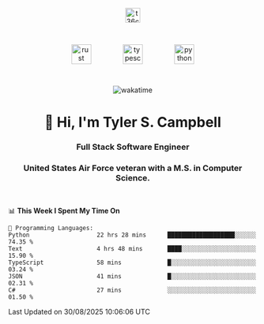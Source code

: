 <p align="center">
<a href="https://www.linkedin.com/in/t36campbell" target="blank"><img align="center" src="https://ik.imagekit.io/t36campbell/Portfolio/linkedin.png.original_m8bbGgPh6.png" alt="t36campbell" height="30" width="30" /></a>
</p>
<p align="center">
    <img src="https://rustacean.net/assets/rustacean-orig-noshadow.svg" alt="rust" width="40" height="40" style="margin: 6%;" />
    <img src="https://cdn.worldvectorlogo.com/logos/typescript.svg" alt="typescript" width="40" height="40" style="margin: 6%;" />
    <img src="https://cdn.worldvectorlogo.com/logos/python-5.svg" alt="python" width="40" height="40" style="margin: 6%;" />
</p>
<div align="center">
  
  ![wakatime](https://wakatime.com/badge/user/738aac7f-8868-4bc3-a1df-4c36703ee4b6.svg)
  
</div>

<h1 align="center">👋 Hi, I'm Tyler S. Campbell</h1>
<h3 align="center">Full Stack Software Engineer</h3>
<h3 align="center">United States Air Force veteran with a M.S. in Computer Science.</h3>
<br>

<!--START_SECTION:waka-->
📊 **This Week I Spent My Time On** 

```text
💬 Programming Languages: 
Python                   22 hrs 28 mins      ███████████████████░░░░░░   74.35 % 
Text                     4 hrs 48 mins       ████░░░░░░░░░░░░░░░░░░░░░   15.90 % 
TypeScript               58 mins             █░░░░░░░░░░░░░░░░░░░░░░░░   03.24 % 
JSON                     41 mins             █░░░░░░░░░░░░░░░░░░░░░░░░   02.31 % 
C#                       27 mins             ░░░░░░░░░░░░░░░░░░░░░░░░░   01.50 % 
```


 Last Updated on 30/08/2025 10:06:06 UTC
<!--END_SECTION:waka-->
